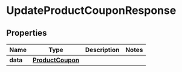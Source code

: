 

# UpdateProductCouponResponse


## Properties

Name | Type | Description | Notes
------------ | ------------- | ------------- | -------------
**data** | [**ProductCoupon**](ProductCoupon.md) |  | 



